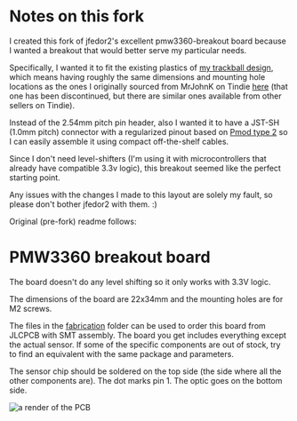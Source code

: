 # Notes on this fork

I created this fork of jfedor2's excellent pmw3360-breakout board because I wanted a breakout that would better serve my particular needs.

Specifically, I wanted it to fit the existing plastics of [my trackball design](https://github.com/monroewilliams/trackball), which means having roughly the same dimensions and mounting hole locations as the ones I originally sourced from MrJohnK on Tindie [here](https://www.tindie.com/products/jkicklighter/pmw3360-motion-sensor/) (that one has been discontinued, but there are similar ones available from other sellers on Tindie).

Instead of the 2.54mm pitch pin header, also I wanted it to have a JST-SH (1.0mm pitch) connector with a regularized pinout based on [Pmod type 2](https://en.wikipedia.org/wiki/Pmod_Interface) so I can easily assemble it using compact off-the-shelf cables.

Since I don't need level-shifters (I'm using it with microcontrollers that already have compatible 3.3v logic), this breakout seemed like the perfect starting point. 

Any issues with the changes I made to this layout are solely my fault, so please don't bother jfedor2 with them. :) 

Original (pre-fork) readme follows:

# PMW3360 breakout board

The board doesn't do any level shifting so it only works with 3.3V logic.

The dimensions of the board are 22x34mm and the mounting holes are for M2 screws.

The files in the [fabrication](fabrication) folder can be used to order this board from JLCPCB with SMT assembly. The board you get includes everything except the actual sensor. If some of the specific components are out of stock, try to find an equivalent with the same package and parameters.

The sensor chip should be soldered on the top side (the side where all the other components are). The dot marks pin 1. The optic goes on the bottom side.

![a render of the PCB](PMW3360-breakout-render.png)

